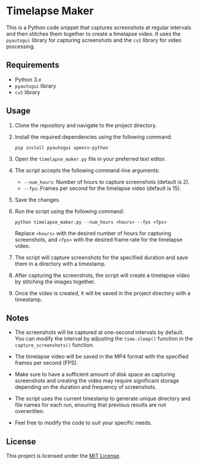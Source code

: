 # Timelapse Maker

This is a Python code snippet that captures screenshots at regular intervals and then stitches them together to create a timelapse video. It uses the `pyautogui` library for capturing screenshots and the `cv2` library for video processing.

## Requirements

- Python 3.x
- `pyautogui` library
- `cv2` library

## Usage

1. Clone the repository and navigate to the project directory.

2. Install the required dependencies using the following command:

   ```
   pip install pyautogui opencv-python
   ```

3. Open the `timelapse_maker.py` file in your preferred text editor.

4. The script accepts the following command-line arguments:

   - `--num_hours`: Number of hours to capture screenshots (default is 2).
   - `--fps`: Frames per second for the timelapse video (default is 15).

5. Save the changes.

6. Run the script using the following command:

   ```
   python timelapse_maker.py --num_hours <hours> --fps <fps>
   ```

   Replace `<hours>` with the desired number of hours for capturing screenshots, and `<fps>` with the desired frame rate for the timelapse video.

7. The script will capture screenshots for the specified duration and save them in a directory with a timestamp.

8. After capturing the screenshots, the script will create a timelapse video by stitching the images together.

9. Once the video is created, it will be saved in the project directory with a timestamp.

## Notes

- The screenshots will be captured at one-second intervals by default. You can modify the interval by adjusting the `time.sleep()` function in the `capture_screenshots()` function.

- The timelapse video will be saved in the MP4 format with the specified frames per second (FPS).

- Make sure to have a sufficient amount of disk space as capturing screenshots and creating the video may require significant storage depending on the duration and frequency of screenshots.

- The script uses the current timestamp to generate unique directory and file names for each run, ensuring that previous results are not overwritten.

- Feel free to modify the code to suit your specific needs.

## License

This project is licensed under the [MIT License](LICENSE).